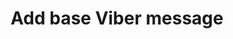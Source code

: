 ---
title: Add base Viber message
excerpt: The method is used for creating base Viber message.
api:
  file: yespo.json
  operationId: addViberMessage
hidden: false
---